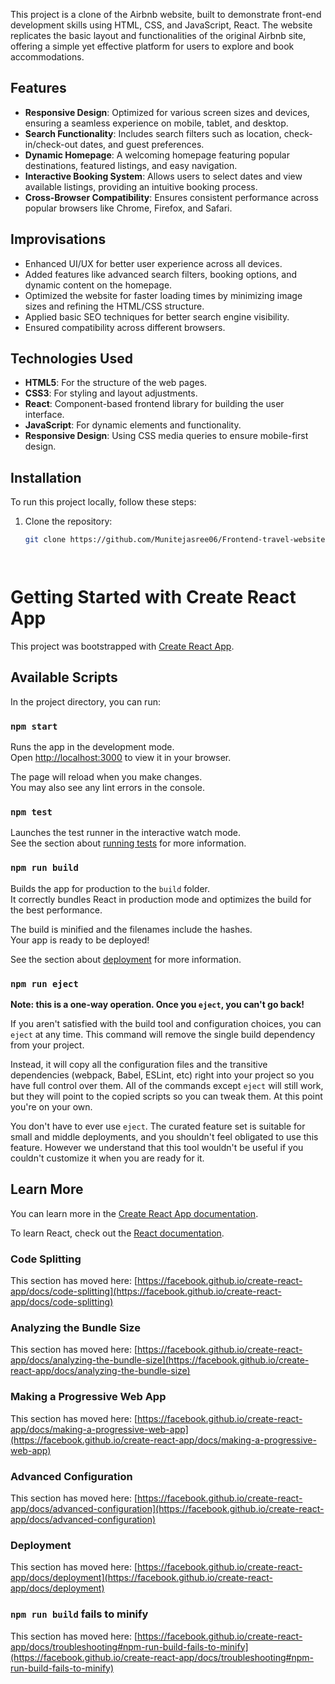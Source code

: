 
This project is a clone of the Airbnb website, built to demonstrate front-end development skills using HTML, CSS, and JavaScript, React. The website replicates the basic layout and functionalities of the original Airbnb site, offering a simple yet effective platform for users to explore and book accommodations.

## Features

- **Responsive Design**: Optimized for various screen sizes and devices, ensuring a seamless experience on mobile, tablet, and desktop.
- **Search Functionality**: Includes search filters such as location, check-in/check-out dates, and guest preferences.
- **Dynamic Homepage**: A welcoming homepage featuring popular destinations, featured listings, and easy navigation.
- **Interactive Booking System**: Allows users to select dates and view available listings, providing an intuitive booking process.
- **Cross-Browser Compatibility**: Ensures consistent performance across popular browsers like Chrome, Firefox, and Safari.

## Improvisations

- Enhanced UI/UX for better user experience across all devices.
- Added features like advanced search filters, booking options, and dynamic content on the homepage.
- Optimized the website for faster loading times by minimizing image sizes and refining the HTML/CSS structure.
- Applied basic SEO techniques for better search engine visibility.
- Ensured compatibility across different browsers.

## Technologies Used

- **HTML5**: For the structure of the web pages.
- **CSS3**: For styling and layout adjustments.
- **React**: Component-based frontend library for building the user interface.
- **JavaScript**: For dynamic elements and functionality.
- **Responsive Design**: Using CSS media queries to ensure mobile-first design.

## Installation

To run this project locally, follow these steps:

1. Clone the repository:
   ```bash
   git clone https://github.com/Munitejasree06/Frontend-travel-website.git




# Getting Started with Create React App

This project was bootstrapped with [Create React App](https://github.com/facebook/create-react-app).

## Available Scripts

In the project directory, you can run:

### `npm start`

Runs the app in the development mode.\
Open [http://localhost:3000](http://localhost:3000) to view it in your browser.

The page will reload when you make changes.\
You may also see any lint errors in the console.

### `npm test`

Launches the test runner in the interactive watch mode.\
See the section about [running tests](https://facebook.github.io/create-react-app/docs/running-tests) for more information.

### `npm run build`

Builds the app for production to the `build` folder.\
It correctly bundles React in production mode and optimizes the build for the best performance.

The build is minified and the filenames include the hashes.\
Your app is ready to be deployed!

See the section about [deployment](https://facebook.github.io/create-react-app/docs/deployment) for more information.

### `npm run eject`

**Note: this is a one-way operation. Once you `eject`, you can't go back!**

If you aren't satisfied with the build tool and configuration choices, you can `eject` at any time. This command will remove the single build dependency from your project.

Instead, it will copy all the configuration files and the transitive dependencies (webpack, Babel, ESLint, etc) right into your project so you have full control over them. All of the commands except `eject` will still work, but they will point to the copied scripts so you can tweak them. At this point you're on your own.

You don't have to ever use `eject`. The curated feature set is suitable for small and middle deployments, and you shouldn't feel obligated to use this feature. However we understand that this tool wouldn't be useful if you couldn't customize it when you are ready for it.

## Learn More

You can learn more in the [Create React App documentation](https://facebook.github.io/create-react-app/docs/getting-started).

To learn React, check out the [React documentation](https://reactjs.org/).

### Code Splitting

This section has moved here: [https://facebook.github.io/create-react-app/docs/code-splitting](https://facebook.github.io/create-react-app/docs/code-splitting)

### Analyzing the Bundle Size

This section has moved here: [https://facebook.github.io/create-react-app/docs/analyzing-the-bundle-size](https://facebook.github.io/create-react-app/docs/analyzing-the-bundle-size)

### Making a Progressive Web App

This section has moved here: [https://facebook.github.io/create-react-app/docs/making-a-progressive-web-app](https://facebook.github.io/create-react-app/docs/making-a-progressive-web-app)

### Advanced Configuration

This section has moved here: [https://facebook.github.io/create-react-app/docs/advanced-configuration](https://facebook.github.io/create-react-app/docs/advanced-configuration)

### Deployment

This section has moved here: [https://facebook.github.io/create-react-app/docs/deployment](https://facebook.github.io/create-react-app/docs/deployment)

### `npm run build` fails to minify

This section has moved here: [https://facebook.github.io/create-react-app/docs/troubleshooting#npm-run-build-fails-to-minify](https://facebook.github.io/create-react-app/docs/troubleshooting#npm-run-build-fails-to-minify)
